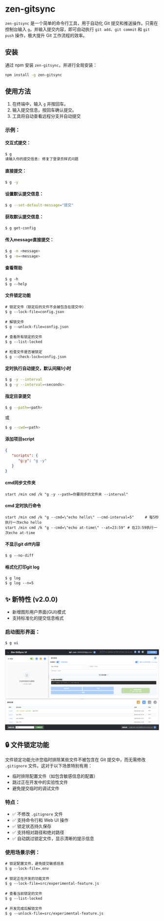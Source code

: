 # zen-gitsync

`zen-gitsync` 是一个简单的命令行工具，用于自动化 Git 提交和推送操作。只需在控制台输入 `g`，并输入提交内容，即可自动执行 `git add`、`git commit` 和 `git push` 操作，极大提升 Git 工作流程的效率。

## 安装

通过 npm 安装 `zen-gitsync`，并进行全局安装：

```bash
npm install -g zen-gitsync
```

## 使用方法

1. 在终端中，输入 `g` 并按回车。
2. 输入提交信息，按回车确认提交。
3. 工具将自动查看远程分支并自动提交


### 示例：
#### 交互式提交：
```bash
$ g
请输入你的提交信息: 修复了登录页样式问题
```
#### 直接提交：
```bash
$ g -y
```
#### 设置默认提交信息：
```bash
$ g --set-default-message="提交"
```
#### 获取默认提交信息：
```bash
$ g get-config
```
#### 传入message直接提交：
```bash
$ g -m <message>
$ g -m=<message>
```

#### 查看帮助
```shell
$ g -h
$ g --help
```

#### 文件锁定功能
```shell
# 锁定文件（锁定后的文件不会被包含在提交中）
$ g --lock-file=config.json

# 解锁文件
$ g --unlock-file=config.json

# 查看所有锁定的文件
$ g --list-locked

# 检查文件是否被锁定
$ g --check-lock=config.json
```

#### 定时执行自动提交，默认间隔1小时
```bash
$ g -y --interval
$ g -y --interval=<seconds> 
```
#### 指定目录提交
```bash
$ g --path=<path> 
```
或
```bash
$ g --cwd=<path> 
```

#### 添加项目script
```json
{
   "scripts": {
      "g:y": "g -y"
   }
}
```

#### cmd同步文件夹
```shell
start /min cmd /k "g -y --path=你要同步的文件夹 --interval"
```

#### cmd 定时执行命令
```shell
start /min cmd /k "g --cmd=\"echo hello\" --cmd-interval=5"     # 每5秒执行一次echo hello
start /min cmd /k "g --cmd=\"echo at-time\" --at=23:59" # 在23:59执行一次echo at-time
```

#### 不显示git diff内容
```shell
$ g --no-diff
```

#### 格式化打印git log
```shell
$ g log
$ g log --n=5
```

## ✨ 新特性 (v2.0.0)
- 新增图形用户界面(GUI)模式
- 支持标准化的提交信息格式

### 启动图形界面：
```shell
$ g ui
```
![Zen GitSync UI](https://raw.githubusercontent.com/xz333221/zen-gitsync/main/public/images/zen-gitsync-ui.png)

## 🔒 文件锁定功能

文件锁定功能允许您临时排除某些文件不被包含在 Git 提交中，而无需修改 `.gitignore` 文件。这对于以下场景特别有用：

- 临时排除配置文件（如包含敏感信息的配置）
- 跳过正在开发中的实验性文件
- 避免提交临时的调试文件

### 特点：
- ✅ 不修改 `.gitignore` 文件
- ✅ 支持命令行和 Web UI 操作
- ✅ 锁定状态持久保存
- ✅ 支持相对路径和绝对路径
- ✅ 自动跳过锁定文件，显示清晰的提示信息

### 使用场景示例：
```shell
# 锁定配置文件，避免提交敏感信息
$ g --lock-file=.env

# 锁定正在开发的功能文件
$ g --lock-file=src/experimental-feature.js

# 查看当前锁定的文件
$ g --list-locked

# 开发完成后解锁文件
$ g --unlock-file=src/experimental-feature.js
```

